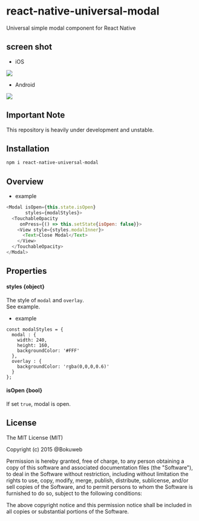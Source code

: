 # react-native-universal-modal

Universal simple modal component for React Native


## screen shot

- iOS    
   
![](https://raw.githubusercontent.com/bokuweb/react-native-universal-modal/master/screenshot/ios-modal.gif)
  
- Android     

![](https://raw.githubusercontent.com/bokuweb/react-native-universal-modal/master/screenshot/android-modal.gif)
   
   
## Important Note

This repository is heavily under development and unstable.

## Installation

```sh
npm i react-native-universal-modal
```

## Overview

- example

``` javascript
<Modal isOpen={this.state.isOpen}
       styles={modalStyles}>
  <TouchableOpacity
     onPress={() => this.setState{isOpen: false}}>
    <View style={styles.modalInner}>
      <Text>Close Modal</Text>
    </View>
  </TouchableOpacity>
</Modal>
```

## Properties

#### styles {object}

The style of `modal` and `overlay`.   
See example.

- example
``` jabascript
const modalStyles = {
  modal : {
    width: 240,
    height: 160,
    backgroundColor: '#FFF'
  },
  overlay : {
    backgroundColor: 'rgba(0,0,0,0.6)'
  }
};
``````

#### isOpen {bool}

If set `true`, modal is open.

## License

The MIT License (MIT)

Copyright (c) 2015 @Bokuweb

Permission is hereby granted, free of charge, to any person obtaining a copy of this software and associated documentation files (the "Software"), to deal in the Software without restriction, including without limitation the rights to use, copy, modify, merge, publish, distribute, sublicense, and/or sell copies of the Software, and to permit persons to whom the Software is furnished to do so, subject to the following conditions:

The above copyright notice and this permission notice shall be included in all copies or substantial portions of the Software.
                             


